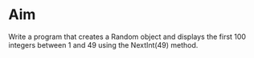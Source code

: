 # Aim
<p>
   Write a program that creates a Random object and displays the first 100 integers between 1 and 49 using the NextInt(49) method.
</p>
